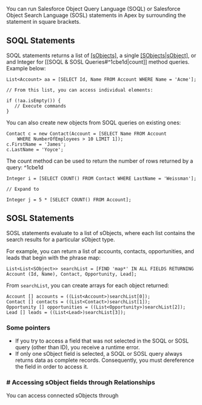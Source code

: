 You can run Salesforce Object Query Language (SOQL) or Salesforce Object Search Language (SOSL) statements in Apex by surrounding the statement in square brackets. 

## SOQL Statements


SOQL statements returns a list of [[sObjects]](*records*), a single [[SObjects|sObject]](*record*), or and Integer for [[SOQL & SOSL Queries#^1cbe1d|count]] method queries.  
Example below:
```
List<Account> aa = [SELECT Id, Name FROM Account WHERE Name = 'Acme'];

// From this list, you can access individual elements:

if (!aa.isEmpty()) {
   // Execute commands
}
```
You can also create new objects from SOQL queries on existing ones:
```
Contact c = new Contact(Account = [SELECT Name FROM Account 
    WHERE NumberOfEmployees > 10 LIMIT 1]);
c.FirstName = 'James';
c.LastName = 'Yoyce';
```

The count method can be used to return the number of rows returned by a query: ^1cbe1d
```
Integer i = [SELECT COUNT() FROM Contact WHERE LastName = 'Weissman'];

// Expand to

Integer j = 5 * [SELECT COUNT() FROM Account];
```

## SOSL Statements

SOSL statements evaluate to a list of sObjects, where each list contains the search results for a particular sObject type. 

For example, you can return a list of accounts, contacts, opportunities, and leads that begin with the phrase map:
```
List<List<SObject>> searchList = [FIND 'map*' IN ALL FIELDS RETURNING Account (Id, Name), Contact, Opportunity, Lead];
```
From `searchList`, you can create arrays for each object returned:
```
Account [] accounts = ((List<Account>)searchList[0]);
Contact [] contacts = ((List<Contact>)searchList[1]);
Opportunity [] opportunities = ((List<Opportunity>)searchList[2]);
Lead [] leads = ((List<Lead>)searchList[3]);
```

### Some pointers
- If you try to access a field that was not selected in the SOQL or SOSL query (other than ID), you receive a runtime error. 
- If only one sObject field is selected, a SOQL or SOSL query always returns data as complete records. Consequently, you must dereference the field in order to access it.

### # Accessing sObject fields through Relationships
You can access connected sObjects through 